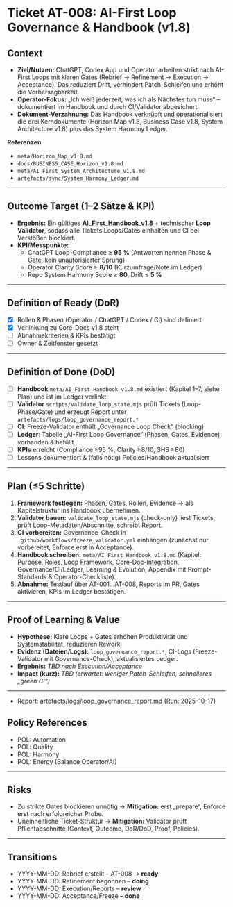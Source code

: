 # Ticket AT-008: AI-First Loop Governance & Handbook (v1.8)

<!-- Governance meta (nicht von Parsern benötigt, aber hilfreich)
owner: Stephan
version: v1.8
phase: ready
-->

## Context
- **Ziel/Nutzen:** ChatGPT, Codex App und Operator arbeiten strikt nach AI-First Loops mit klaren Gates (Rebrief → Refinement → Execution → Acceptance). Das reduziert Drift, verhindert Patch-Schleifen und erhöht die Vorhersagbarkeit.
- **Operator-Fokus:** „Ich weiß jederzeit, was ich als Nächstes tun muss“ – dokumentiert im Handbook und durch CI/Validator abgesichert.
- **Dokument-Verzahnung:** Das Handbook verknüpft und operationalisiert die drei Kerndokumente (Horizon Map v1.8, Business Case v1.8, System Architecture v1.8) plus das System Harmony Ledger.

**Referenzen**
- `meta/Horizon_Map_v1.8.md`
- `docs/BUSINESS_CASE_Horizon_v1.8.md`
- `meta/AI_First_System_Architecture_v1.8.md`
- `artefacts/sync/System_Harmony_Ledger.md`

---

## Outcome Target (1–2 Sätze & KPI)
- **Ergebnis:** Ein gültiges **AI_First_Handbook_v1.8** + technischer **Loop Validator**, sodass alle Tickets Loops/Gates einhalten und CI bei Verstößen blockiert.
- **KPI/Messpunkte:**
  - ChatGPT Loop-Compliance ≥ **95 %** (Antworten nennen Phase & Gate, kein unautorisierter Sprung)
  - Operator Clarity Score ≥ **8/10** (Kurzumfrage/Note im Ledger)
  - Repo System Harmony Score ≥ **80**, Drift ≤ **5 %**

---

## Definition of Ready (DoR)
- [x] Rollen & Phasen (Operator / ChatGPT / Codex / CI) sind definiert
- [x] Verlinkung zu Core-Docs v1.8 steht
- [ ] Abnahmekriterien & KPIs bestätigt
- [ ] Owner & Zeitfenster gesetzt

---

## Definition of Done (DoD)
- [ ] **Handbook** `meta/AI_First_Handbook_v1.8.md` existiert (Kapitel 1–7, siehe Plan) und ist im Ledger verlinkt
- [ ] **Validator** `scripts/validate_loop_state.mjs` prüft Tickets (Loop-Phase/Gate) und erzeugt Report unter `artefacts/logs/loop_governance_report.*`
- [ ] **CI**: Freeze-Validator enthält „Governance Loop Check“ (blocking)
- [ ] **Ledger**: Tabelle „AI-First Loop Governance“ (Phasen, Gates, Evidence) vorhanden & befüllt
- [ ] **KPIs** erreicht (Compliance ≥95 %, Clarity ≥8/10, SHS ≥80)
- [ ] Lessons dokumentiert & (falls nötig) Policies/Handbook aktualisiert

---

## Plan (≤5 Schritte)
1. **Framework festlegen:** Phasen, Gates, Rollen, Evidence → als Kapitelstruktur ins Handbook übernehmen.
2. **Validator bauen:** `validate_loop_state.mjs` (check-only) liest Tickets, prüft Loop-Metadaten/Abschnitte, schreibt Report.
3. **CI vorbereiten:** Governance-Check in `.github/workflows/freeze_validator.yml` einhängen (zunächst nur vorbereitet, Enforce erst in Acceptance).
4. **Handbook schreiben:** `meta/AI_First_Handbook_v1.8.md` (Kapitel: Purpose, Roles, Loop Framework, Core-Doc-Integration, Governance/CI/Ledger, Learning & Evolution, Appendix mit Prompt-Standards & Operator-Checkliste).
5. **Abnahme:** Testlauf über AT-001…AT-008, Reports im PR, Gates aktivieren, KPIs im Ledger bestätigen.

---

## Proof of Learning & Value
- **Hypothese:** Klare Loops + Gates erhöhen Produktivität und Systemstabilität, reduzieren Rework.
- **Evidenz (Dateien/Logs):** `loop_governance_report.*`, CI-Logs (Freeze-Validator mit Governance-Check), aktualisiertes Ledger.
- **Ergebnis:** _TBD nach Execution/Acceptance_
- **Impact (kurz):** _TBD (erwartet: weniger Patch-Schleifen, schnelleres „green CI“)_

---
- Report: artefacts/logs/loop_governance_report.md (Run: 2025-10-17)

## Policy References
- POL: Automation  
- POL: Quality  
- POL: Harmony  
- POL: Energy (Balance Operator/AI)

---

## Risks
- Zu strikte Gates blockieren unnötig → **Mitigation:** erst „prepare“, Enforce erst nach erfolgreicher Probe.
- Uneinheitliche Ticket-Struktur → **Mitigation:** Validator prüft Pflichtabschnitte (Context, Outcome, DoR/DoD, Proof, Policies).

---

## Transitions
- YYYY-MM-DD: Rebrief erstellt – AT-008 → **ready**
- YYYY-MM-DD: Refinement begonnen – **doing**
- YYYY-MM-DD: Execution/Reports – **review**
- YYYY-MM-DD: Acceptance/Freeze – **done**
